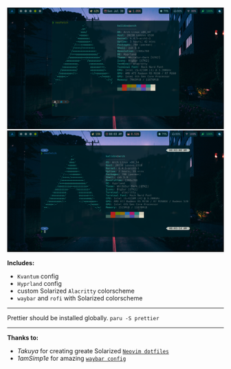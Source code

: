 ![](./screenshot.png?raw=true)
![](./screen.png?raw=true)

**Includes:**

- `Kvantum` config
- `Hyprland` config
- custom Solarized `Alacritty` colorscheme
- `waybar` and `rofi` with Solarized colorscheme

<hr />

 Prettier should be installed globally. `paru -S prettier`

<hr />

**Thanks to:**
- *Takuya* for creating greate Solarized [`Neovim dotfiles`](https://github.com/craftzdog/dotfiles-public)
- *1amSimp1e* for amazing [`waybar config`](https://github.com/1amSimp1e/dots)
